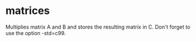 # matrices
Multiplies matrix A and B and stores the resulting matrix in C.
Don't forget to use the option -std=c99.
